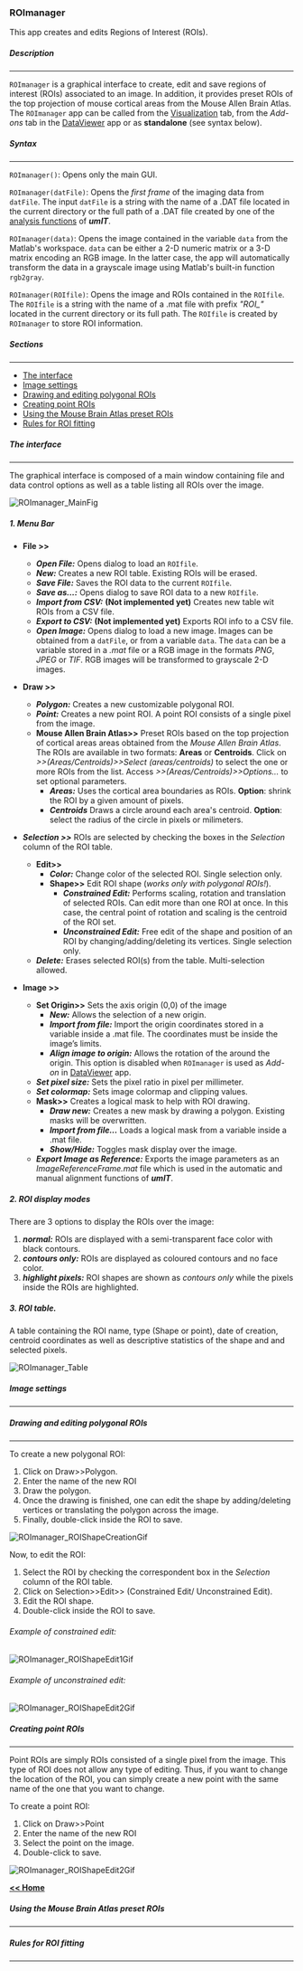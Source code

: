 ### ROImanager   

This app creates and edits Regions of Interest (ROIs).

##### Description
___
```ROImanager``` is a graphical interface to create, edit and save regions of interest (ROIs) associated to an image. In addition, it provides preset ROIs of the top projection of mouse cortical areas from the Mouse Allen Brain Atlas. The ```ROImanager``` app can be called from the [Visualization](/visualization_tab.md) tab, from the *Add-ons* tab in the [DataViewer](/dataviewer.md) app or as **standalone** (see syntax below). 

##### Syntax
___

```ROImanager()```: Opens only the main GUI.   

```ROImanager(datFile)```: Opens the *first frame* of the imaging data from ```datFile```. The input ```datFile``` is a string with the name of a .DAT file located in the current directory or the full path of a .DAT file created by one of the [analysis functions](/index.md/#analysisfunctions) of ***umIT***.

```ROImanager(data)```: Opens the image contained in the variable ```data``` from the Matlab's workspace. ```data``` can be either a 2-D numeric matrix or a 3-D matrix encoding an RGB image. In the latter case, the app will automatically transform the data in a grayscale image using Matlab's built-in function ```rgb2gray```.

```ROImanager(ROIfile)```: Opens the image and ROIs contained in the ```ROIfile```. The ```ROIfile``` is a string with the name of a .mat file with prefix *"ROI_"* located in the current directory or its full path. The ```ROIfile``` is created by ```ROImanager``` to store ROI information.

##### Sections
___   

* [The interface](#the-interface)
* [Image settings](#image-settings)
* [Drawing and editing polygonal ROIs](#drawing-and-editing-polygonal-rois)
* [Creating point ROIs](#creating-point-rois)
* [Using the Mouse Brain Atlas preset ROIs](#using-the-mouse-brain-atlas-preset-rois)
* [Rules for ROI fitting](#rules-for-roi-fitting)

##### The interface
___   

The graphical interface is composed of a main window containing file and data control options as well as a table listing all ROIs over the image.

![ROImanager_MainFig](/assets/img/roimanager_mainFig.png)

##### 1. Menu Bar

* **File >>**
    * ***Open File:***  Opens dialog to load an ```ROIfile```.
    * ***New:*** Creates a new ROI table. Existing ROIs will be erased.
    * ***Save File:*** Saves the ROI data to the current ```ROIfile```.
    * ***Save as...:*** Opens dialog to save ROI data to a new ```ROIfile```.
    * ***Import from CSV:*** **(Not implemented yet)** Creates new table wit ROIs from a CSV file.
    * ***Export to CSV:*** **(Not implemented yet)** Exports ROI info to a CSV file.
    * ***Open Image:*** Opens dialog to load a new image. Images can be obtained from a ```datFile```, or from a variable ```data```. The ```data``` can be a variable stored in a *.mat* file or a RGB image in the formats *PNG*, *JPEG* or *TIF*. RGB images will be transformed to grayscale 2-D images.
* **Draw >>**
    * ***Polygon:*** Creates a new customizable polygonal ROI.
    * ***Point:*** Creates a new point ROI. A point ROI consists of a single pixel from the image.
    * **Mouse Allen Brain Atlas>>** 
    Preset ROIs based on the top projection of cortical areas areas obtained from the *Mouse Allen Brain Atlas*. The ROIs are available in two formats: **Areas** or **Centroids**. Click on *>>(Areas/Centroids)>>Select (areas/centroids)* to select the one or more ROIs from the list. Access *>>(Areas/Centroids)>>Options...* to set optional parameters.
        *  ***Areas:*** Uses the cortical area boundaries as ROIs. **Option**: shrink the ROI by a given amount of pixels.
        *  ***Centroids*** Draws a circle around each area's centroid. **Option**: select the radius of the circle in pixels or milimeters.

* ***Selection >>*** ROIs are selected by checking the boxes in the *Selection* column of the ROI table.
    * **Edit>>**
        *  ***Color:*** Change color of the selected ROI. Single selection only.
        *  **Shape>>** Edit ROI shape (*works only with polygonal ROIs!*). 
            * ***Constrained Edit:*** Performs scaling, rotation and translation of selected ROIs. Can edit more than one ROI at once. In this case, the central point of rotation and scaling is the centroid of the ROI set.
            * ***Unconstrained Edit:*** Free edit of the shape and position of an ROI  by changing/adding/deleting its vertices. Single selection only.
    * ***Delete:*** Erases selected ROI(s) from the table. Multi-selection allowed.
* **Image >>**
    * **Set Origin>>** Sets the axis origin (0,0) of the image
        *  ***New:*** Allows the selection of a new origin.
        *  ***Import from file:*** Import the origin coordinates stored in a variable inside a .mat file. The coordinates must be inside the image’s limits.
        *  ***Align image to origin:*** Allows the rotation of the around the origin. This option is disabled when ```ROImanager``` is used as *Add-on* in [DataViewer](/dataviewer.md) app.
    * ***Set pixel size:*** Sets the pixel ratio in pixel per millimeter.
    * ***Set colormap:*** Sets image colormap and clipping values.
    * **Mask>>** Creates a logical mask to help with ROI drawing.
        * ***Draw new:*** Creates a new mask by drawing a polygon. Existing masks will be overwritten.
        * ***Import from file...*** Loads a logical mask from a variable inside a .mat file. 
        * ***Show/Hide:*** Toggles mask display over the image.
    * ***Export Image as Reference:*** Exports the image parameters as an *ImageReferenceFrame.mat* file which is used in the automatic and manual alignment functions of ***umIT***.

##### 2. ROI display modes
There are 3 options to display the ROIs over the image:
1. ***normal:*** ROIs are displayed with a semi-transparent face color with black contours.
2. ***contours only:*** ROIs are displayed as coloured contours and no face color.
3. ***highlight pixels:*** ROI shapes are shown as *contours only* while the pixels inside the ROIs are highlighted.

##### 3. ROI table.
A table containing the ROI name, type (Shape or point), date of creation, centroid coordinates as well as descriptive statistics of the shape and and selected pixels. 

![ROImanager_Table](/assets/img/roimanager_roitable.png)

#####  Image settings
___

#####  Drawing and editing polygonal ROIs
___

To create a new polygonal ROI:
1. Click on Draw>>Polygon.
2. Enter the name of the new ROI
3. Draw the polygon. 
4. Once the drawing is finished, one can edit the shape by adding/deleting vertices or translating the polygon across the image.
5. Finally, double-click inside the ROI to save.

<img src="https://s-belanger.github.io/Umit/assets/gifs/roimanager_creatingShapeROI.gif" alt="ROImanager_ROIShapeCreationGif"/>

Now, to edit the ROI: 
1. Select the ROI by checking the correspondent box in the *Selection* column of the ROI table.
2. Click on Selection>>Edit>> (Constrained Edit/ Unconstrained Edit). 
3. Edit the ROI shape.
4. Double-click inside the ROI to save.

###### Example of constrained edit:
<img src="https://s-belanger.github.io/Umit/assets/gifs/roimanager_constEditShapeROI.gif" alt="ROImanager_ROIShapeEdit1Gif"/>

###### Example of unconstrained edit:
<img src="https://s-belanger.github.io/Umit/assets/gifs/roimanager_UnconstEditShapeROI.gif" alt="ROImanager_ROIShapeEdit2Gif"/>

#####  Creating point ROIs
___

Point ROIs are simply ROIs consisted of a single pixel from the image. This type of ROI does not allow any type of editing. Thus, if you want to change the location of the ROI, you can simply create a new point with the same name of the one that you want to change.

To create a point ROI:
1. Click on Draw>>Point
2. Enter the name of the new ROI
3. Select the point on the image.
4. Double-click to save.

<img src="https://s-belanger.github.io/Umit/assets/gifs/roimanager_creatingPointROI.gif" alt="ROImanager_ROIShapeEdit2Gif"/>

[**<< Home**](/index.md)

#####  Using the Mouse Brain Atlas preset ROIs
___

#####  Rules for ROI fitting
___







